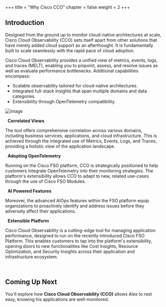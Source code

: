 +++
title = "Why Cisco CCO"
chapter = false
weight = 2
+++

## Introduction

Designed from the ground up to monitor cloud-native architectures at scale, Cisco Cloud Observability (CCO) sets itself apart from other solutions that have merely added cloud support as an afterthought. It is fundamentally built to scale seamlessly with the rapid pace of cloud adoption.

Cisco Cloud Observability provides a unified view of metrics, events, logs, and traces (MELT), enabling you to pinpoint, assess, and resolve issues as well as evaluate performance bottlenecks. Additional capabilities encompass:

- Scalable observability tailored for cloud-native architectures.
- Integrated full-stack insights that span multiple domains and data categories.
- Extensibility through OpenTelemetry compatibility.

![image](/images/12_why_cisco/cnao_config_workflow.png)


<span style="color: #143c76;"><i class='fas fa-circle fa-sm'></i></span>&nbsp; **Correlated Views**

The tool offers comprehensive correlation across various domains, including business services, applications, and cloud infrastructure. This is achieved through the integrated use of Metrics, Events, Logs, and Traces, providing a holistic view of the application landscape.

<span style="color: #143c76;"><i class='fas fa-circle fa-sm'></i></span>&nbsp; **Adopting OpenTelemetry**

Running on the Cisco FSO platform, CCO is strategically positioned to help customers integrate OpenTelemetry into their monitoring strategies. The platform's extensibility allows CCO to adapt to new, related use-cases through the use of Cisco FSO Modules.

<span style="color: #143c76;"><i class='fas fa-circle fa-sm'></i></span>&nbsp; **AI Powered Features**

Moreover, the advanced AIOps features within the FSO platform equip organizations to proactively identify and address issues before they adversely affect their applications.

<span style="color: #143c76;"><i class='fas fa-circle fa-sm'></i></span>&nbsp; **Extensible Platform** 

Cisco Cloud Observability is a cutting-edge tool for managing application performance, designed to run on the recently introduced Cisco FSO Platform. This enables customers to tap into the platform's extensibility, opening doors to new functionalities like Cost Insights, Resource Optimization, and Security Insights across their application and infrastructure ecosystem.

<br>

## Coming Up Next <span style="color: #143c76;"><i class='fas fa-cog fa-spin fa-sm'></i></span>&nbsp;

You'll explore how **Cisco Cloud Observability (CCO)** allows Alex to rest easy, knowing his applications are well-monitored.

<br>
